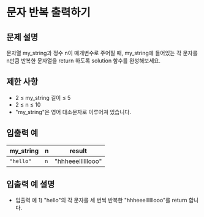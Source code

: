 <h1>문자 반복 출력하기</h1>


<h2>문제 설명</h2>
문자열 my_string과 정수 n이 매개변수로 주어질 때, my_string에 들어있는 각 문자를 n만큼 반복한 문자열을 return 하도록 solution 함수를 완성해보세요.


<h2>제한 사항</h2>


- 2 ≤ my_string 길이 ≤ 5
- 2 ≤ n ≤ 10
- "my_string"은 영어 대소문자로 이루어져 있습니다.


<h2>입출력 예</h2>

|my_string|n|result|
|---|---|---|
|`"hello"`|`n`|"hhheeellllllooo"|


<h2>입출력 예 설명</h2>


- 입출력 예 1) "hello"의 각 문자를 세 번씩 반복한 "hhheeellllllooo"를 return 합니다.
